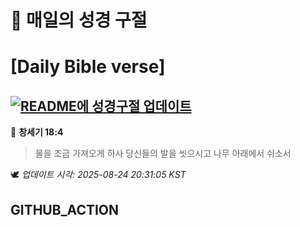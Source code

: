 # 🙏 매일의 성경 구절
# [Daily Bible verse]
## [![README에 성경구절 업데이트](https://github.com/DONGSUKA/first_test/actions/workflows/update-readme-bible.yml/badge.svg)](https://github.com/DONGSUKA/first_test/actions/workflows/update-readme-bible.yml)
<!-- START_BIBLE_VERSE -->
📖 **창세기 18:4**
> 물을 조금 가져오게 하사 당신들의 발을 씻으시고 나무 아래에서 쉬소서

🕊️ _업데이트 시각: 2025-08-24 20:31:05 KST_
  <!-- END_BIBLE_VERSE -->
## GITHUB_ACTION
